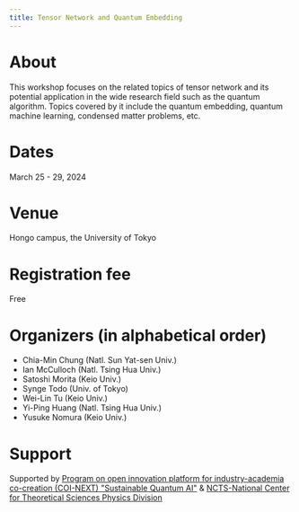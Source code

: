 ```yaml
---
title: Tensor Network and Quantum Embedding
---
```


# About
This workshop focuses on the related topics of tensor network and its potential application in the wide research field such as the quantum algorithm. Topics covered by it include the quantum embedding, quantum machine learning, condensed matter problems, etc.

# Dates 
March 25 - 29, 2024

# Venue
Hongo campus, the University of Tokyo

# Registration fee
Free

# Organizers (in alphabetical order)

* Chia-Min Chung (Natl. Sun Yat-sen Univ.)
* Ian McCulloch (Natl. Tsing Hua Univ.)
* Satoshi Morita (Keio Univ.)
* Synge Todo (Univ. of Tokyo)
* Wei-Lin Tu (Keio Univ.)
* Yi-Ping Huang (Natl. Tsing Hua Univ.)
* Yusuke Nomura (Keio Univ.)

# Support
Supported by 
[Program on open innovation platform for industry-academia co-creation (COI-NEXT)
"Sustainable Quantum AI"](https://sqai.jp)
&
[NCTS-National Center for Theoretical Sciences
Physics Division](https://phys.ncts.ntu.edu.tw/)
